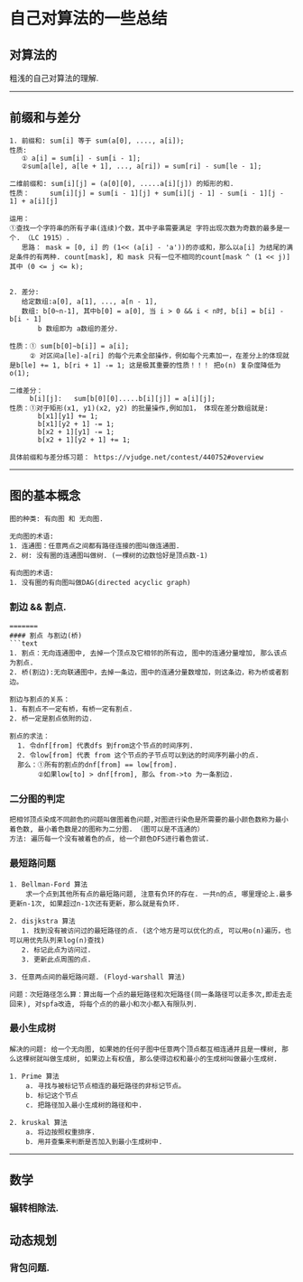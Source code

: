 # 自己对算法的一些总结

## 对算法的
粗浅的自己对算法的理解.

***
## 前缀和与差分
```text
1. 前缀和: sum[i] 等于 sum(a[0], ...., a[i]);
性质: 
   ① a[i] = sum[i] - sum[i - 1];
   ②sum[a[le], a[le + 1], ..., a[ri]) = sum[ri] - sum[le - 1];

二维前缀和: sum[i][j] = (a[0][0], .....a[i][j]) 的矩形的和.
性质：     sum[i][j] = sum[i - 1][j] + sum[i][j - 1] - sum[i - 1][j - 1] + a[i][j]

运用：
①查找一个字符串的所有子串(连续)个数，其中子串需要满足 字符出现次数为奇数的最多是一个. （LC 1915）.
   思路： mask = [0, i] 的 (1<< (a[i] - 'a'))的亦或和，那么以a[i] 为结尾的满足条件的有两种. count[mask], 和 mask 只有一位不相同的count[mask ^ (1 << j)] 其中 (0 <= j <= k);

   
2. 差分:
   给定数组:a[0], a[1], ..., a[n - 1],
   数组: b[0~n-1], 其中b[0] = a[0], 当 i > 0 && i < n时, b[i] = b[i] - b[i - 1]
       b 数组即为 a数组的差分.

性质：① sum[b[0]~b[i]] = a[i];
     ② 对区间a[le]-a[ri] 的每个元素全部操作，例如每个元素加一，在差分上的体现就是b[le] += 1, b[ri + 1] -= 1; 这是极其重要的性质！！！ 把o(n) 复杂度降低为o(1);

二维差分：
     b[i][j]:   sum[b[0][0].....b[i][j]] = a[i][j];
性质：①对于矩形(x1, y1)(x2, y2) 的批量操作,例如加1， 体现在差分数组就是:
       b[x1][y1] += 1;
       b[x1][y2 + 1] -= 1;
       b[x2 + 1][y1] -= 1;
       b[x2 + 1][y2 + 1] += 1;

具体前缀和与差分练习题： https://vjudge.net/contest/440752#overview
```

***

## 图的基本概念
```text
图的种类: 有向图 和 无向图.

无向图的术语:
1. 连通图：任意两点之间都有路径连接的图叫做连通图.
2. 树: 没有圈的连通图叫做树. (一棵树的边数恰好是顶点数-1)

有向图的术语:
1. 没有圈的有向图叫做DAG(directed acyclic graph)
```

### 割边 && 割点.
```text
=======
#### 割点 与割边(桥)
```text
1. 割点：无向连通图中, 去掉一个顶点及它相邻的所有边, 图中的连通分量增加, 那么该点为割点.
2. 桥(割边):无向联通图中，去掉一条边，图中的连通分量数增加，则这条边，称为桥或者割边。

割边与割点的关系：
1. 有割点不一定有桥，有桥一定有割点.
2. 桥一定是割点依附的边.
 
割点的求法：
  1. 令dnf[from] 代表dfs 到from这个节点的时间序列.
  2. 令low[from] 代表 from 这个节点的子节点可以到达的时间序列最小的点.
  那么：①所有的割点的dnf[from] == low[from].
       ②如果low[to] > dnf[from], 那么 from->to 为一条割边.

```

### 二分图的判定
```
把相邻顶点染成不同颜色的问题叫做图着色问题,对图进行染色是所需要的最小颜色数称为最小着色数, 最小着色数是2的图称为二分图. （图可以是不连通的）  
方法: 遍历每一个没有被着色的点, 给一个颜色DFS进行着色尝试.
```

### 最短路问题
```
1. Bellman-Ford 算法
    求一个点到其他所有点的最短路问题, 注意有负环的存在. 一共n的点, 哪里理论上.最多更新n-1次, 如果超过n-1次还有更新，那么就是有负环.

2. disjkstra 算法
   1. 找到没有被访问过的最短路径的点. (这个地方是可以优化的点, 可以用o(n)遍历，也可以用优先队列来log(n)查找)
   2. 标记此点为访问过.
   3. 更新此点周围的点.

3. 任意两点间的最短路问题. (Floyd-warshall 算法)

问题：次短路径怎么算：算出每一个点的最短路径和次短路径(同一条路径可以走多次,即走去走回来), 对spfa改造, 将每个点的的最小和次小都入有限队列.
```

### 最小生成树
```
解决的问题: 给一个无向图, 如果她的任何子图中任意两个顶点都互相连通并且是一棵树, 那么这棵树就叫做生成树, 如果边上有权值, 那么使得边权和最小的生成树叫做最小生成树.

1. Prime 算法 
    a. 寻找与被标记节点相连的最短路径的非标记节点。
    b. 标记这个节点
    c. 把路径加入最小生成树的路径和中.

2. kruskal 算法
    a. 将边按照权重排序.
    b. 用并查集来判断是否加入到最小生成树中.

```
***
## 数学

### 辗转相除法.


## 动态规划

### 背包问题.

